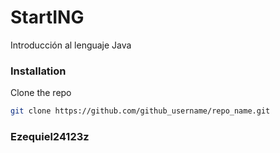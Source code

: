 # StartING
Introducción al lenguaje Java

### Installation
Clone the repo
   ```sh
   git clone https://github.com/github_username/repo_name.git
   ```
### Ezequiel24123z